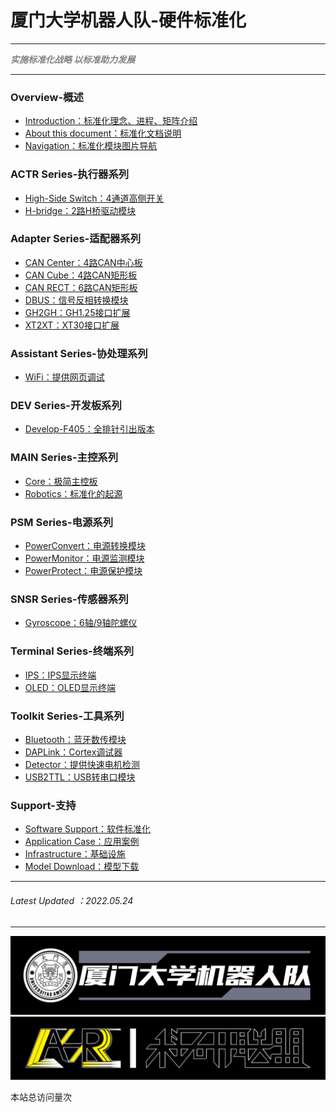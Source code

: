 # 厦门大学机器人队-硬件标准化

---

<Font color="grey">***实施标准化战略 以标准助力发展***</Font>

---

### Overview-概述
- [Introduction：标准化理念、进程、矩阵介绍](Introduction.md)
- [About this document：标准化文档说明](About-this-document.md)
- [Navigation：标准化模块图片导航](Navigation.md)

### ACTR Series-执行器系列
- [High-Side Switch：4通道高侧开关](High-Side-Switch.md)
- [H-bridge：2路H桥驱动模块](H-bridge.md)

### Adapter Series-适配器系列

- [CAN Center：4路CAN中心板](CAN-Center.md)
- [CAN Cube：4路CAN矩形板](CAN-Cube.md)
- [CAN RECT：6路CAN矩形板](CAN-RECT.md)
- [DBUS：信号反相转换模块](DBUS.md)
- [GH2GH：GH1.25接口扩展](GH2GH.md)
- [XT2XT：XT30接口扩展](XT2XT.md)

### Assistant Series-协处理系列

- [WiFi：提供网页调试](WiFi.md)

### DEV Series-开发板系列

- [Develop-F405：全排针引出版本](Develop-F405.md)

### MAIN Series-主控系列

- [Core：极简主控板](Core.md)
- [Robotics：标准化的起源](Robotics.md)

### PSM Series-电源系列

- [PowerConvert：电源转换模块](PowerConvert.md)
- [PowerMonitor：电源监测模块](PowerMonitor.md)
- [PowerProtect：电源保护模块](PowerProtect.md)

### SNSR Series-传感器系列

- [Gyroscope：6轴/9轴陀螺仪](Gyroscope.md)

### Terminal Series-终端系列

- [IPS：IPS显示终端](IPS.md)
- [OLED：OLED显示终端](OLED.md)

### Toolkit Series-工具系列

- [Bluetooth：蓝牙数传模块](Bluetooth.md)
- [DAPLink：Cortex调试器](DAPLink.md)
- [Detector：提供快速电机检测](Detector.md)
- [USB2TTL：USB转串口模块](USB2TTL.md)

### Support-支持

- [Software Support：软件标准化](Software-Support.md)
- [Application Case：应用案例](Application-Case.md)
- [Infrastructure：基础设施](Infrastructure.md)
- [Model Download：模型下载](Model-Download.md)

----
###### Latest Updated ：2022.05.24
----

<img src="logo\logo3.png" alt="Authorize to 厦门大学机器人队" />

<img src="logo\ASR-Authorize.png" alt="Authorized by ASR科研联盟" />


<script async src="//busuanzi.ibruce.info/busuanzi/2.3/busuanzi.pure.mini.js"></script>
<span id="busuanzi_container_site_pv">本站总访问量<span id="busuanzi_value_site_pv"></span>次</span>

